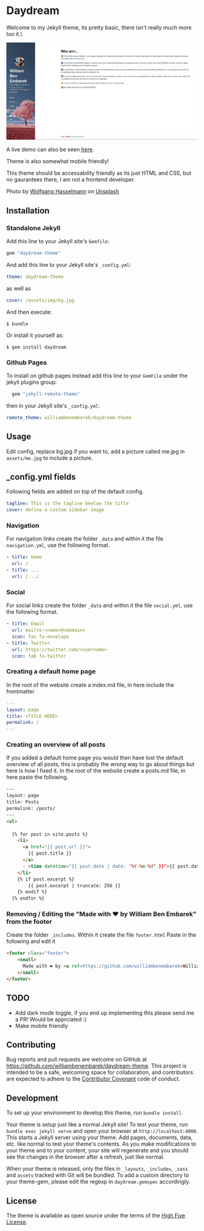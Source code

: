 # Daydream

Welcome to my Jekyll theme, its pretty basic, there isn't really much more too it.\

![Picture of the theme](theme.PNG)

A live demo can also be seen [here](https://embar.io).

Theme is also somewhat mobile friendly!

This theme should be accessability friendly as its just HTML and CSS, but no gaurantees there, I am not a frontend developer.

Photo by [Wolfgang Hasselmann](https://unsplash.com/@wolfgang_hasselmann?utm_source=unsplash&utm_medium=referral&utm_content=creditCopyText) on [Unsplash](https://unsplash.com/@wolfgang_hasselmann?utm_source=unsplash&utm_medium=referral&utm_content=creditCopyText)
  

## Installation

### Standalone Jekyll
Add this line to your Jekyll site's `Gemfile`:

```ruby
gem "daydream-theme"
```

And add this line to your Jekyll site's `_config.yml`:

```yaml
theme: daydream-theme
```
as well as 
```yaml
cover: /assets/img/bg.jpg
```

And then execute:

    $ bundle

Or install it yourself as:

    $ gem install daydream


### Github Pages

To install on github pages instead add this line to your `GemFile` under the jekyll plugins group:
```ruby
  gem "jekyll-remote-theme"
```

then in your Jekyll site's `_config.yml`:
```yaml
remote_theme: williambenembarek/daydream-theme
```

## Usage

Edit config, replace bg.jpg if you want to, add a picture called me.jpg in `assets/me.jpg` to include a picture.

## _config.yml fields
Following fields are added on top of the default config.
```yml
tagline: This is the tagline bewlow the title
cover: define a custom sidebar image
```

### Navigation
For navigation links create the folder `_data` and within it the file `navigation.yml`, use the following format.
```yaml
- title: Home
  url: /
- title: ...
  url: /.../
```

### Social
For social links create the folder `_data` and within it the file `social.yml`, use the following format.

```yaml
- title: Email
  url: mailto:<name>@<domain>
  icon: fas fa-envelope
- title: Twitter
  url: https://twitter.com/<username>
  icon: fab fa-twitter
```

### Creating a default home page

In the root of the website create a index.md file, in here include the frontmatter
```yml
---
layout: page
title: <TITLE HERE>
permalink: /
---
```

### Creating an overview of all posts

If you added a default home page you would then have lost the default overview of all posts, this is probably the wrong way to go about things but here is how I fixed it.
In the root of the website create a posts.md file, in here paste the following.
```html
---
layout: page
title: Posts
permalink: /posts/
---
<ul>

  {% for post in site.posts %}
    <li>
      <a href="{{ post.url }}">
        {{ post.title }}
      </a>
      - <time datetime="{{ post.date | date: "%Y-%m-%d" }}">{{ post.date | date_to_long_string }}</time>
    </li>
    {% if post.excerpt %}
        {{ post.excerpt | truncate: 256 }}  
    {% endif %}
  {% endfor %}
```

### Removing / Editing the "Made with ❤️ by William Ben Embarek" from the footer

Create the folder `_includes`.
Within it create the file `footer.html`
Paste in the following and edit it

```html
<footer class="footer">
    <small>
      Made with ❤️ by <a ref=https://github.com/williambenembarek>William Ben Embarek</a>
    </small>
</footer>
```

## TODO
 - Add dark mode toggle, if you end up implementing this please send me a PR! Would be apprciated :)
 - Make mobile friendly

## Contributing

Bug reports and pull requests are welcome on GitHub at https://github.com/williambenembarek/daydream-theme. This project is intended to be a safe, welcoming space for collaboration, and contributors are expected to adhere to the [Contributor Covenant](http://contributor-covenant.org) code of conduct.

## Development

To set up your environment to develop this theme, run `bundle install`.

Your theme is setup just like a normal Jekyll site! To test your theme, run `bundle exec jekyll serve` and open your browser at `http://localhost:4000`. This starts a Jekyll server using your theme. Add pages, documents, data, etc. like normal to test your theme's contents. As you make modifications to your theme and to your content, your site will regenerate and you should see the changes in the browser after a refresh, just like normal.

When your theme is released, only the files in `_layouts`, `_includes`, `_sass` and `assets` tracked with Git will be bundled.
To add a custom directory to your theme-gem, please edit the regexp in `daydream.gemspec` accordingly.

## License

The theme is available as open source under the terms of the [High Five License](LICENSE.txt).

